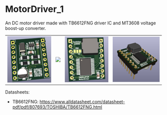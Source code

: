 # MotorDriver_1
 An DC motor driver made with TB6612FNG driver IC and MT3608 voltage boost-up converter.

<table>
  <tr>
    <td><img src="https://github.com/Tonikiller10000/MotorDriver_1/blob/main/LineFollowerDriver_Pictures/b1.png" ></td>
    <td><img src="https://github.com/Tonikiller10000/MotorDriver_1/blob/main/LineFollowerDriver_Pictures/d1.png" ></td>
    <td><img src="https://github.com/Tonikiller10000/MotorDriver_1/blob/main/LineFollowerDriver_Pictures/f1.png" ></td>
    <td><img src="https://github.com/Tonikiller10000/MotorDriver_1/blob/main/LineFollowerDriver_Pictures/u2.png" ></td>
  </tr>
</table>






Datasheets:
- TB6612FNG: https://www.alldatasheet.com/datasheet-pdf/pdf/807693/TOSHIBA/TB6612FNG.html



